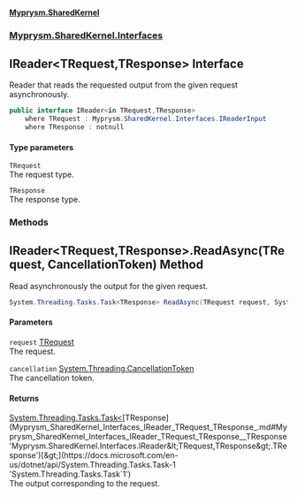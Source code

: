 #### [Myprysm.SharedKernel](index.md 'index')
### [Myprysm.SharedKernel.Interfaces](index.md#Myprysm_SharedKernel_Interfaces 'Myprysm.SharedKernel.Interfaces')
## IReader&lt;TRequest,TResponse&gt; Interface
Reader that reads the requested output from the given request asynchronously.  
```csharp
public interface IReader<in TRequest,TResponse>
    where TRequest : Myprysm.SharedKernel.Interfaces.IReaderInput
    where TResponse : notnull
```
#### Type parameters
<a name='Myprysm_SharedKernel_Interfaces_IReader_TRequest_TResponse__TRequest'></a>
`TRequest`  
The request type.
  
<a name='Myprysm_SharedKernel_Interfaces_IReader_TRequest_TResponse__TResponse'></a>
`TResponse`  
The response type.
  
### Methods
<a name='Myprysm_SharedKernel_Interfaces_IReader_TRequest_TResponse__ReadAsync(TRequest_System_Threading_CancellationToken)'></a>
## IReader&lt;TRequest,TResponse&gt;.ReadAsync(TRequest, CancellationToken) Method
Read asynchronously the output for the given request.  
```csharp
System.Threading.Tasks.Task<TResponse> ReadAsync(TRequest request, System.Threading.CancellationToken cancellation=default(System.Threading.CancellationToken));
```
#### Parameters
<a name='Myprysm_SharedKernel_Interfaces_IReader_TRequest_TResponse__ReadAsync(TRequest_System_Threading_CancellationToken)_request'></a>
`request` [TRequest](Myprysm_SharedKernel_Interfaces_IReader_TRequest_TResponse_.md#Myprysm_SharedKernel_Interfaces_IReader_TRequest_TResponse__TRequest 'Myprysm.SharedKernel.Interfaces.IReader&lt;TRequest,TResponse&gt;.TRequest')  
The request.
  
<a name='Myprysm_SharedKernel_Interfaces_IReader_TRequest_TResponse__ReadAsync(TRequest_System_Threading_CancellationToken)_cancellation'></a>
`cancellation` [System.Threading.CancellationToken](https://docs.microsoft.com/en-us/dotnet/api/System.Threading.CancellationToken 'System.Threading.CancellationToken')  
The cancellation token.
  
#### Returns
[System.Threading.Tasks.Task&lt;](https://docs.microsoft.com/en-us/dotnet/api/System.Threading.Tasks.Task-1 'System.Threading.Tasks.Task`1')[TResponse](Myprysm_SharedKernel_Interfaces_IReader_TRequest_TResponse_.md#Myprysm_SharedKernel_Interfaces_IReader_TRequest_TResponse__TResponse 'Myprysm.SharedKernel.Interfaces.IReader&lt;TRequest,TResponse&gt;.TResponse')[&gt;](https://docs.microsoft.com/en-us/dotnet/api/System.Threading.Tasks.Task-1 'System.Threading.Tasks.Task`1')  
The output corresponding to the request.
  
